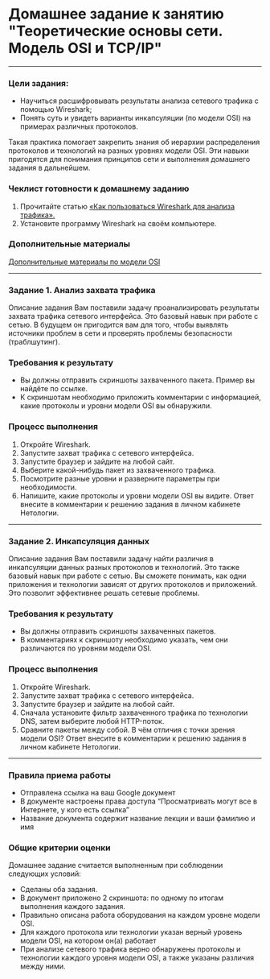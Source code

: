 # Домашнее задание к занятию "Теоретические основы сети. Модель OSI и TCP/IP"

---

### Цели задания: 
- Научиться расшифровывать результаты анализа сетевого трафика с помощью Wireshark;
- Понять суть и увидеть варианты инкапсуляции (по модели OSI) на примерах различных протоколов. 

Такая практика помогает закрепить знания об иерархии распределения протоколов и технологий на разных уровнях модели OSI. Эти навыки пригодятся для понимания принципов сети и выполнения домашнего задания в дальнейшем.

### Чеклист готовности к домашнему заданию
1. Прочитайте статью [«Как пользоваться Wireshark для анализа трафика».](https://losst.pro/kak-polzovatsya-wireshark-dlya-analiza-trafika) 
2. Установите программу Wireshark на своём компьютере. 


### Дополнительные материалы

[Дополнительные материалы по модели OSI]([https://github.com/karapuze/Network_homeworks/blob/main/4-01-osi.md])

---

### Задание 1. Анализ захвата трафика

Описание задания 
Вам поставили задачу проанализировать результаты захвата трафика сетевого интерфейса. Это базовый навык при работе с сетью. В будущем он пригодится вам для того, чтобы выявлять источники проблем в сети и проверять проблемы безопасности (траблшутинг). 

### Требования к результату
- Вы должны отправить скриншоты захваченного пакета. Пример вы найдёте по ссылке.
- К скриншотам необходимо приложить комментарии с информацией, какие протоколы и уровни модели OSI вы обнаружили. 

### Процесс выполнения
1. Откройте Wireshark.
2. Запустите захват трафика с сетевого интерфейса.
3. Запустите браузер и зайдите на любой сайт.
4. Выберите какой-нибудь пакет из захваченного трафика.
5. Посмотрите разные уровни и разверните параметры при необходимости.
6. Напишите, какие протоколы и уровни модели OSI вы видите. Ответ внесите в комментарии к решению задания в личном кабинете Нетологии.

--- 

### Задание 2. Инкапсуляция данных 

Описание задания
Вам поставили задачу найти различия в инкапсуляции данных разных протоколов и технологий. Это также базовый навык при работе с сетью. Вы сможете понимать, как одни приложения и технологии зависят от других протоколов и приложений. Это позволит эффективнее решать сетевые проблемы. 

### Требования к результату
- Вы должны отправить скриншоты захваченных пакетов.
- В комментариях к скриншоту необходимо указать, чем они различаются по уровням модели OSI.

### Процесс выполнения
1. Откройте Wireshark.
2. Запустите захват трафика с сетевого интерфейса.
3. Запустите браузер и зайдите на любой сайт.
4. Сначала установите фильтр захваченного трафика по технологии DNS, затем выберите любой HTTP-поток.
5. Сравните пакеты между собой. В чём отличия с точки зрения модели OSI? Ответ внесите в комментарии к решению задания в личном кабинете Нетологии.

--- 
### Правила приема работы
- Отправлена ссылка на ваш Google документ
- В документе настроены права доступа “Просматривать могут все в Интернете, у кого есть ссылка”
- Название документа содержит название лекции и ваши фамилию и имя

### Общие критерии оценки
Домашнее задание считается выполненным при соблюдении следующих условий:
- Сделаны оба задания.
- В документ приложено 2 скриншота: по одному по итогам выполнения каждого задания.
- Правильно описана работа оборудования на каждом уровне модели OSI.
- Для каждого протокола или технологии указан верный уровень модели OSI, на котором он(а) работает
- При анализе сетевого трафика верно обнаружены протоколы и технологии каждого уровня модели OSI, а также указаны различия между ними. 
